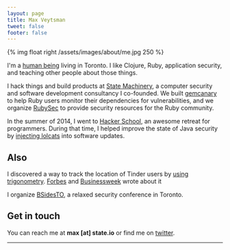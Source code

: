 ```yaml
---
layout: page
title: Max Veytsman
tweet: false
footer: false
---
```


{% img float right /assets/images/about/me.jpg 250 %}

I'm a [human being](http://en.wikipedia.org/wiki/Human) living in Toronto. I like Clojure, Ruby, application security, and teaching other people about those things.

I hack things and build products at [State Machinery](http://state.io), a
computer security and software development consultancy I co-founded.
We built [gemcanary](https://gemcanary.com) to help Ruby users
monitor their dependencies for vulnerabilities, and we
organize [RubySec](http://www.rubysec.com/) to provide security
resources for the Ruby community.

In the summer of 2014, I went to
[Hacker School](https://www.hackerschool.com/), an awesome retreat for
programmers. During that time, I helped improve the state of Java
security by
[injecting lolcats](http://blog.ontoillogical.com/blog/2014/07/28/how-to-take-over-any-java-developer/)
into software updates.

## Also
I discovered a way to track the location of Tinder users by [using trigonometry](http://blog.includesecurity.com/2014/02/how-i-was-able-to-track-location-of-any.html). [Forbes](http://www.forbes.com/sites/anthonykosner/2014/02/18/tinder-dating-app-users-are-playing-with-privacy-fire/) and [Businessweek](http://www.businessweek.com/articles/2014-02-19/new-tinder-security-flaw-exposed-users-exact-locations-for-months
) wrote about it

I organize [BSidesTO](http://bsidesto.ca), a relaxed security conference in Toronto.

## Get in touch
You can reach me at **max [at] state.io** or find me on [twitter](http://twitter.com/mveytsman).

* * * 
